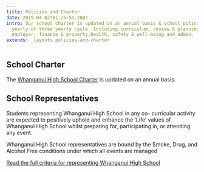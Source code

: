 ```yaml
---
title: Policies and Charter
date: 2019-04-02T01:25:51.280Z
intro: Our school charter is updated on an annual basis & school policies on a
  yearly or three yearly cycle. Including curriculum, review & planning, good
  employer, finance & property;health, safety & well-being and admin.
extends: _layouts.policies-and-charter
---
```

## School Charter

The [Whanganui High School Charter](https://res.cloudinary.com/whanganuihigh/image/upload/v1659068080/School%20Documents/Charter/WHS_Charter_2022.doc.pdf) is updated on an annual basis.

## School Representatives

Students representing Whanganui High School in any co- curricular activity are expected to positively uphold and enhance the ‘Life’ values of Whanganui High School whilst preparing for, participating in, or attending any event.

Whanganui High School representatives are bound by the Smoke, Drug, and Alcohol Free conditions under which all events are managed

[Read the full criteria for representing Whanganui High School](https://res.cloudinary.com/whanganuihigh/image/upload/v1623361773/School%20Policies/WHS_Representative_Policy.pdf)